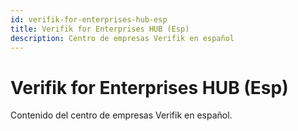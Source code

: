 ```yaml
---
id: verifik-for-enterprises-hub-esp
title: Verifik for Enterprises HUB (Esp)
description: Centro de empresas Verifik en español
---
```


# Verifik for Enterprises HUB (Esp)

Contenido del centro de empresas Verifik en español.
